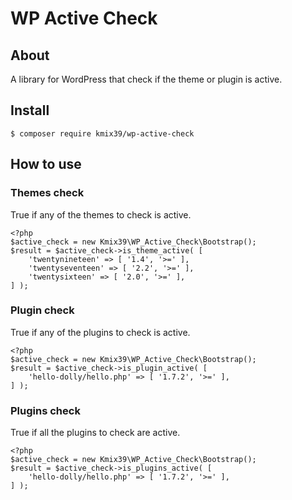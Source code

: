 # WP Active Check

## About

A library for WordPress that check if the theme or plugin is active.

## Install
```
$ composer require kmix39/wp-active-check
```

## How to use

### Themes check

True if any of the themes to check is active.

```
<?php
$active_check = new Kmix39\WP_Active_Check\Bootstrap();
$result = $active_check->is_theme_active( [
	'twentynineteen' => [ '1.4', '>=' ],
	'twentyseventeen' => [ '2.2', '>=' ],
	'twentysixteen' => [ '2.0', '>=' ],
] );
```

### Plugin check

True if any of the plugins to check is active.

```
<?php
$active_check = new Kmix39\WP_Active_Check\Bootstrap();
$result = $active_check->is_plugin_active( [
	'hello-dolly/hello.php' => [ '1.7.2', '>=' ],
] );
```

### Plugins check

True if all the plugins to check are active.

```
<?php
$active_check = new Kmix39\WP_Active_Check\Bootstrap();
$result = $active_check->is_plugins_active( [
	'hello-dolly/hello.php' => [ '1.7.2', '>=' ],
] );
```
